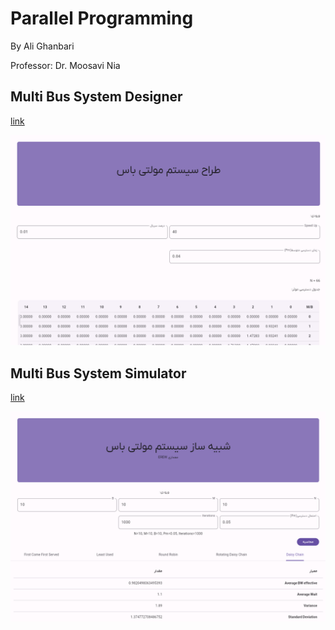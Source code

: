# Parallel Programming

By Ali Ghanbari 

Professor: Dr. Moosavi Nia


## Multi Bus System Designer

[link](https://pp.aliqanbari.ir/#/designer)

![designer](screenshots/designer.png)

## Multi Bus System Simulator

[link](https://pp.aliqanbari.ir/#/simulator)

![simulator](screenshots/simulator.png)

